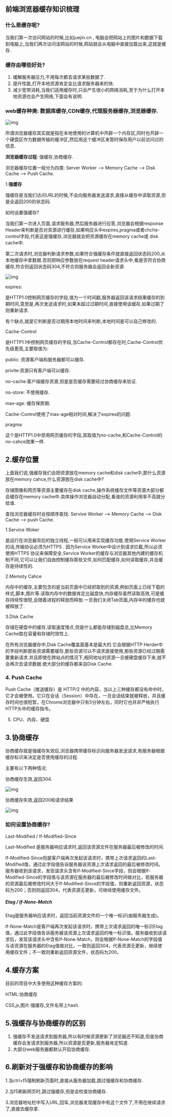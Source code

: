 ## 前端浏览器缓存知识梳理

### 什么是缓存呢?

当我们第一次访问网站的时候,比如juejin.cn , 电脑会把网站上的图片和数据下载到电脑上,当我们再次访问该网站的时候,网站就会从电脑中直接加载出来,这就是缓存.

### 缓存由哪些好处?

1. 缓解服务器压力,不用每次都去请求某些数据了.
2. 提升性能,打开本地资源肯定会比请求服务器来的快.
3. 减少宽带消耗,当我们适用缓存时,只会产生很小的网络消耗,至于为什么打开本地资源也会产生网络,下面会有说明.

### web缓存种类:  数据库缓存,CDN缓存,代理服务器缓存,浏览器缓存.

![img](https://p9-juejin.byteimg.com/tos-cn-i-k3u1fbpfcp/70f599db34fa42068ccfa4e04748a078~tplv-k3u1fbpfcp-zoom-in-crop-mark:3024:0:0:0.awebp) 

所谓浏览器缓存其实就是指在本地使用的计算机中开辟一个内存区,同时也开辟一个硬盘区作为数据传输的缓冲区,然后用这个缓冲区来暂时保存用户以前访问过的信息.

**浏览器缓存过程**: 强缓存,协商缓存.

浏览器缓存位置一般分为四类: Server Worker --> Memory Cache --> Disk Cache --> Push Cache.

1.**强缓存**

强缓存是当我们访问URL的时候,不会向服务器发送请求,直接从缓存中读取资源,但是全返回200的状态码.

如何设置强缓存?

当我们第一次进入页面,请求服务器,然后服务器进行应答,浏览器会根据response Header来判断是否对资源进行缓存,如果响应头中expires,pragma或者chche-control字段,代表这是强缓存,浏览器就会把资源缓存在memory cache或 disk cache中.

第二次请求时,浏览器判断请求参数,如果符合强缓存条件就直接返回状态码200,从本地缓存中拿数据.否则把响应参数放在request header请求头中,看是否符合协商缓存,符合则返回状态码304,不符合则服务器会返回全新资源.

![img](https://p3-juejin.byteimg.com/tos-cn-i-k3u1fbpfcp/ca00bff3081e4cfd993a8f252f4fa23a~tplv-k3u1fbpfcp-zoom-in-crop-mark:3024:0:0:0.awebp) 

expires:

是HTTP1.0控制网页缓存的字段,值为一个时间戳,服务器返回该请求结果缓存的到期时间,意思是,再次发送请求时,如果未超过过期时间,直接使用该缓存,如果过期了则重新请求.

有个缺点,就是它判断是否过期用本地时间来判断,本地时间是可以自己修改的.

Cache-Control

是HTTP1.1中控制网页缓存的字段,当Cache-Control都存在时,Cache-Control优先级更高,主要取值为:

public: 资源客户端和服务器都可以缓存.

privite:资源只有客户端可以缓存.

no-cache:客户端缓存资源,但是是否缓存需要经过协商缓存来验证.

no-store: 不使用缓存.

max-age: 缓存保质期.

Cache-Control使用了max-age相对时间,解决了expires的问题.

pragma:

这个是HTTP1.0中禁用网页缓存的字段,其取值为no-cache,和Cache-Control的no-cahce效果一样.

## 2.缓存位置

上面我们说,强缓存我们会把资源放在memory cache和disk cache中,那什么资源放在memory cahce,什么资源放在disk cache中?

存储图像和网页等资源主要缓存在disk cache,操作系统缓存文件等资源大部分都会缓存在memory cache中.具体操作浏览器自动分配,看谁的资源利用率不高就分给谁.

查找浏览器缓存时会按顺序查找: Servive Worker --> Memory Cache --> Disk Cache --> push Cache.

1.Service Woker

是运行在浏览器背后的独立线程,一般可以用来实现缓存功能.使用Service Worker的话,传输协议必须为HTTPS . 因为Service Worker中设计到请求拦截,所以必须使用HTTPS 协议来保障安全.Service Worker的缓存与浏览器其他内建的缓存机制不同,它可以让我们自由控制缓存那些文件,如何匹配缓存,如何读取缓存,并且缓存是持续性的.

2.Memoty Cahce

内存中的缓存,主要包含的是当前页面中已经抓取到的资源,例如页面上已经下载的样式,脚本,图片等.读取内存中的数据肯定比磁盘快,内存缓存虽然读取高效,可是缓存持续性很短,会随着进程的释放而释放.一旦我们关闭Tab页面,内存中的缓存也就被释放了.

3.DIsk Cache

存储在硬盘中的缓存,读取速度慢点,但是什么都能存储到磁盘总,比Memory Cache胜在容量和存储时效性上.

在所有浏览器缓存中,Disk Cache覆盖面基本是最大的.它会根据HTTP Herder中的字段判断那些资源需要缓存,那些资源可以不请求直接使用,那些资源已经过期需要重新请求.并且即使在跨站点的情况下,相同地址的资源一旦被硬盘缓存下来,就不会再次去请求数据.绝大部分的缓存都来自Disk Cache.

### 4. Push Cache

Push Cache（推送缓存）是 HTTP/2 中的内容，当以上三种缓存都没有命中时，它才会被使用。它只在会话（Session）中存在，一旦会话结束就被释放，并且缓存时间也很短暂，在Chrome浏览器中只有5分钟左右，同时它也并非严格执行HTTP头中的缓存指令。

 5. CPU、内存、硬盘

 

##  3.协商缓存

 协商缓存就是强缓存失效后,浏览器携带缓存标识向服务器发送请求,有服务器根据缓存标识来决定是否使用缓存的过程.

主要有以下两种情况:

协商缓存生效,返回304.

![img](https://p3-juejin.byteimg.com/tos-cn-i-k3u1fbpfcp/9f26ab979fcd4df6906a2e9d5e28f56a~tplv-k3u1fbpfcp-zoom-in-crop-mark:3024:0:0:0.awebp) 

协商缓存失效,返回200和请求结果

![img](https://p3-juejin.byteimg.com/tos-cn-i-k3u1fbpfcp/449a56554c1e4f0c949e139081a9db4c~tplv-k3u1fbpfcp-zoom-in-crop-mark:3024:0:0:0.awebp) 

### 如何设置协商缓存?

Last-Modified / If-Modified-Since

Last-Modified 是服务器响应请求时,返回该资源文件在服务器最后被修改的时间.

If-Modified-Since则是客户端再次发起该请求时，携带上次请求返回的Last-Modified值，通过此字段值告诉服务器该资源上次请求返回的最后被修改时间。服务器收到该请求，发现请求头含有If-Modified-Since字段，则会根据If-Modified-Since的字段值与该资源在服务器的最后被修改时间做对比，若服务器的资源最后被修改时间大于If-Modified-Since的字段值，则重新返回资源，状态码为200；否则则返回304，代表资源无更新，可继续使用缓存文件。

##### Etag / If-None-Match

Etag是服务器响应请求时，返回当前资源文件的一个唯一标识(由服务器生成)。 

If-None-Match是客户端再次发起该请求时，携带上次请求返回的唯一标识Etag值，通过此字段值告诉服务器该资源上次请求返回的唯一标识值。服务器收到该请求后，发现该请求头中含有If-None-Match，则会根据If-None-Match的字段值与该资源在服务器的Etag值做对比，一致则返回304，代表资源无更新，继续使用缓存文件；不一致则重新返回资源文件，状态码为200。

## 4.缓存方案

目前的项目中大多使用这种缓存方案的:

HTML:协商缓存

CSS,js,图片:强缓存,文件名带上hash.

## 5.强缓存与协商缓存的区别

1. 强缓存不发送请求到服务器,所以有时候资源更新了浏览器还不知道,但是协商缓存会发请求到服务器,所以资源是否更新,服务器肯定知道.
2. 大部分web服务器都默认开启协商缓存.

## 6.刷新对于强缓存和协商缓存的影响

1.当ctrl+f5强制刷新页面时,直接从服务器加载,跳过强缓存和协商缓存.

2.当f5刷新网页时,跳过强缓存,但是会检查协商缓存.

3.浏览器地址栏中写入URL,回车,浏览器发现缓存中有这个文件了,不用在继续请求了,直接去缓存拿.

